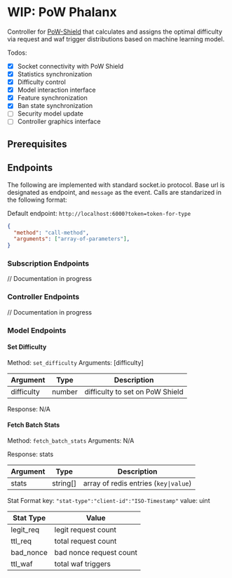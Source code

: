 # WIP: PoW Phalanx

Controller for [PoW-Shield](https://github.com/RuiSiang/PoW-Shield) that calculates and assigns the optimal difficulty via request and waf trigger distributions based on machine learning model.

Todos:

- [x] Socket connectivity with PoW Shield
- [x] Statistics synchronization
- [x] Difficulty control
- [x] Model interaction interface
- [x] Feature synchronization
- [x] Ban state synchronization
- [ ] Security model update
- [ ] Controller graphics interface

## Prerequisites

## Endpoints

The following are implemented with standard socket.io protocol. Base url is designated as endpoint, and `message` as the event. Calls are standarized in the following format:

Default endpoint: `http://localhost:6000?token=token-for-type`

```JSON
{
  "method": "call-method",
  "arguments": ["array-of-parameters"],
}
```

### Subscription Endpoints

// Documentation in progress

### Controller Endpoints

// Documentation in progress

### Model Endpoints

#### Set Difficulty

Method: `set_difficulty`
Arguments: [difficulty]

| Argument   | Type   | Description                     |
| ---------- | ------ | ------------------------------- |
| difficulty | number | difficulty to set on PoW Shield |

Response: N/A

#### Fetch Batch Stats

Method: `fetch_batch_stats`
Arguments: N/A

Response: stats

| Argument | Type     | Description                           |
| -------- | -------- | ------------------------------------- |
| stats    | string[] | array of redis entries (`key\|value`) |

Stat Format
key: `"stat-type":"client-id":"ISO-Timestamp"`
value: uint

| Stat Type | Value                   |
| --------- | ----------------------- |
| legit_req | legit request count     |
| ttl_req   | total request count     |
| bad_nonce | bad nonce request count |
| ttl_waf   | total waf triggers      |
